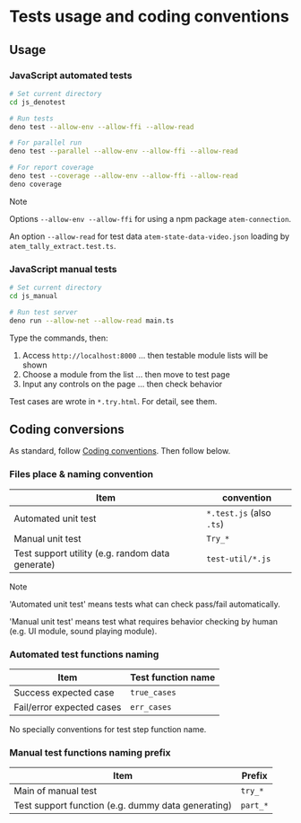 # Tests usage and coding conventions

## Usage

### JavaScript automated tests

```sh
# Set current directory
cd js_denotest

# Run tests
deno test --allow-env --allow-ffi --allow-read

# For parallel run
deno test --parallel --allow-env --allow-ffi --allow-read

# For report coverage
deno test --coverage --allow-env --allow-ffi --allow-read
deno coverage
```

> [!NOTE]
>
> Options `--allow-env --allow-ffi` for using a npm package `atem-connection`.
>
> An option `--allow-read` for test data `atem-state-data-video.json` loading by `atem_tally_extract.test.ts`.

### JavaScript manual tests

```sh
# Set current directory
cd js_manual

# Run test server
deno run --allow-net --allow-read main.ts
```

Type the commands, then:

1. Access `http://localhost:8000` ... then testable module lists will be shown
2. Choose a module from the list ... then move to test page
3. Input any controls on the page ... then check behavior

Test cases are wrote in `*.try.html`. For detail, see them.

## Coding conversions

As standard, follow [Coding conventions](../../CONTRIBUTING.md#coding-conventions). Then follow below.

### Files place & naming convention

| Item                                             | convention               |
| ------------------------------------------------ | ------------------------ |
| Automated unit test                              | `*.test.js` (also `.ts`) |
| Manual unit test                                 | `Try_*`                  |
| Test support utility (e.g. random data generate) | `test-util/*.js`         |

> [!NOTE]
>
> 'Automated unit test' means tests what can check pass/fail automatically.
>
> 'Manual unit test' means test what requires behavior checking by human (e.g. UI module, sound playing module).

### Automated test functions naming

| Item                      | Test function name |
| ------------------------- | ------------------ |
| Success expected case     | `true_cases`       |
| Fail/error expected cases | `err_cases`        |

No specially conventions for test step function name.

### Manual test functions naming prefix

| Item                                               | Prefix   |
| -------------------------------------------------- | -------- |
| Main of manual test                                | `try_*`  |
| Test support function (e.g. dummy data generating) | `part_*` |
